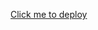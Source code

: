 [Click me to deploy](https://eu-west-1.console.aws.amazon.com/cloudformation/home?region=eu-west-1#/stacks/create/review?templateURL=https://raw.githubusercontent.com/boxrick/sc-poc/main/cloudformation.yml&stackName=my_new_citizen_product)
